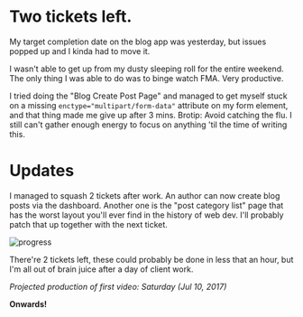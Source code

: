 # Two tickets left.

My target completion date on the blog app was yesterday, but issues popped up and I kinda had to move it.

I wasn't able to get up from my dusty sleeping roll for the entire weekend. The only thing I was able to do was to binge watch FMA. Very productive.

I tried doing the "Blog Create Post Page" and managed to get myself stuck on a missing `enctype="multipart/form-data"` attribute on my form element, and that thing made me give up after 3 mins. Brotip: Avoid catching the flu. I still can't gather enough energy to focus on anything 'til the time of writing this.

# Updates

I managed to squash 2 tickets after work. An author can now create blog posts via the dashboard. Another one is the "post category list" page that has the worst layout you'll ever find in the history of web dev. I'll probably patch that up together with the next ticket.

![progress](http://i.imgur.com/nB5qaI9.png)

There're 2 tickets left, these could probably be done in less that an hour, but I'm all out of brain juice after a day of client work.

*Projected production of first video: Saturday (Jul 10, 2017)*

**Onwards!**

